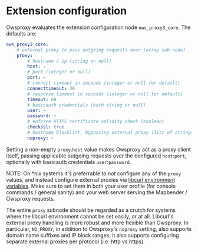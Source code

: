 # Extension configuration
Owsproxy evaluates the extension configuration node `ows_proxy3_core`.
The defaults are:
```yaml
ows_proxy3_core:
    # external proxy to pass outgoing requests over (array sub-node)
    proxy:
        # hostname / ip (string or null)
        host: ~
        # port (integer or null)
        port: ~
        # connect timeout in seconds (integer or null for default)
        connecttimeout: 30
        # response timeout in seconds (integer or null for default)
        timeout: 60
        # basicauth credentials (both string or null)
        user: ~
        password: ~
        # enforce HTTPS certificate validity check (boolean)
        checkssl: true
        # hostname blacklist, bypassing external proxy (list of strings of null)
        noproxy: ~
```

Setting a non-empty `proxy`.`host` value makes Owsproxy act as a proxy client itself, passing
applicable outgoing requests over the configured `host`:`port`, optionally with basicauth credentials
`user`:`password`.

NOTE: On *nix systems it's preferrable to *not* configure any of the `proxy` values,
and instead configure external proxies via [libcurl environment variables](https://curl.haxx.se/libcurl/c/libcurl-env.html).
Make sure to set them in both your user profile (for console commands / general sanity) and
your web server serving the Mapbender / Owsproxy requests.

The entire `proxy` subnode should be regarded as a crutch for systems where the libcurl
environment cannot be set easily, or at all. Libcurl's external proxy handling is more robust and more flexible
than Owsproxy. In particular, `NO_PROXY`, in addition to Owsproxy's `noproxy` setting, also supports domain
name suffixes and IP block ranges; it also supports configuring separate external proxies per protocol (i.e. http
vs https).
